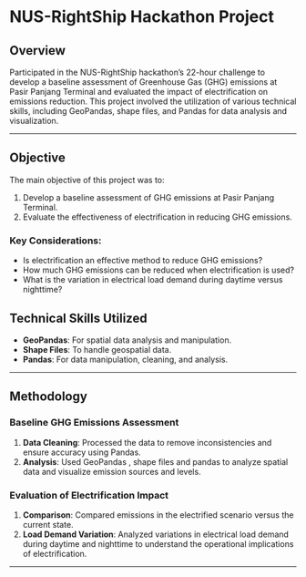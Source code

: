 # NUS-RightShip Hackathon Project

## Overview

Participated in the NUS-RightShip hackathon’s 22-hour challenge to develop a baseline assessment of Greenhouse Gas (GHG) emissions at Pasir Panjang Terminal
and evaluated the impact of electrification on emissions reduction. This project involved the utilization of various technical skills, including GeoPandas, 
shape files, and Pandas for data analysis and visualization.

---

## Objective

The main objective of this project was to:
1. Develop a baseline assessment of GHG emissions at Pasir Panjang Terminal.
2. Evaluate the effectiveness of electrification in reducing GHG emissions.

### Key Considerations:
- Is electrification an effective method to reduce GHG emissions?
- How much GHG emissions can be reduced when electrification is used?
- What is the variation in electrical load demand during daytime versus nighttime?

## Technical Skills Utilized

- **GeoPandas**: For spatial data analysis and manipulation.
- **Shape Files**: To handle geospatial data.
- **Pandas**: For data manipulation, cleaning, and analysis.
---

## Methodology

### Baseline GHG Emissions Assessment
1. **Data Cleaning**: Processed the data to remove inconsistencies and ensure accuracy using Pandas.
2. **Analysis**: Used GeoPandas , shape files and pandas to analyze spatial data and visualize emission sources and levels.

### Evaluation of Electrification Impact
1. **Comparison**: Compared emissions in the electrified scenario versus the current state.
2. **Load Demand Variation**: Analyzed variations in electrical load demand during daytime and nighttime to understand the operational implications of electrification.

---
